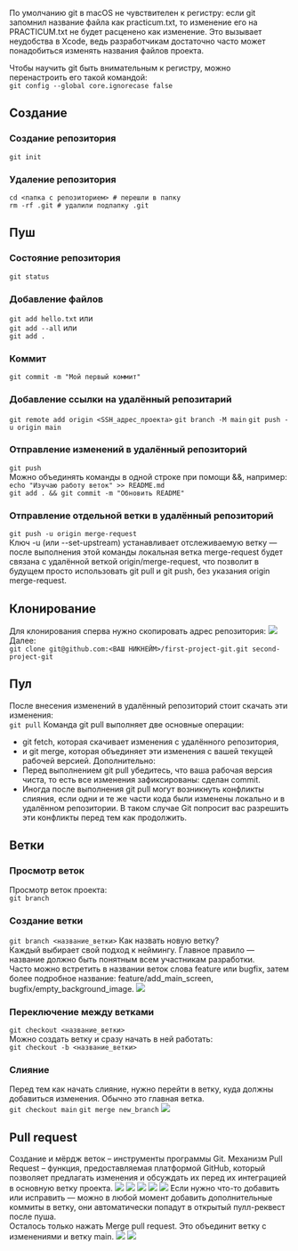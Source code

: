 По умолчанию git в macOS не чувствителен к регистру: если git запомнил название файла как practicum.txt, то изменение его на PRACTICUM.txt не будет расценено как изменение. Это вызывает неудобства в Xcode, ведь разработчикам достаточно часто может понадобиться изменять названия файлов проекта.

Чтобы научить git быть внимательным к регистру, можно перенастроить его такой командой:  
`git config --global core.ignorecase false`
## Создание
### Создание репозитория
`git init`
### Удаление репозитория
`cd <папка с репозиторием> # перешли в папку`  
`rm -rf .git # удалили подпапку .git`
## Пуш
### Состояние репозитория
`git status`
### Добавление файлов
`git add hello.txt`
или  
`git add --all`
или  
`git add .`
### Коммит
`git commit -m "Мой первый коммит"`
### Добавление ссылки на удалённый репозитарий
`git remote add origin <SSH_адрес_проекта>`
`git branch -M main`
`git push -u origin main`
### Отправление изменений в удалённый репозиторий
`git push`  
Можно объединять команды в одной строке при помощи &&, например:  
`echo "Изучаю работу веток" >> README.md`  
`git add . && git commit -m "Обновить README"`
### Отправление отдельной ветки в удалённый репозиторий
`git push -u origin merge-request`  
Ключ -u (или --set-upstream) устанавливает отслеживаемую ветку — после выполнения этой команды локальная ветка merge-request будет связана с удалённой веткой origin/merge-request, что позволит в будущем просто использовать git pull и git push, без указания origin merge-request.
## Клонирование
Для клонирования сперва нужно скопировать адрес репозитория:
![](https://pictures.s3.yandex.net/resources/05_01_github_clone_1_1707941769.png)
Далее:  
`git clone git@github.com:<ВАШ НИКНЕЙМ>/first-project-git.git second-project-git`
## Пул
После внесения изменений в удалённый репозиторий стоит скачать эти изменения:  
`git pull`
Команда git pull выполняет две основные операции:  
* git fetch, которая скачивает изменения с удалённого репозитория,
* и git merge, которая объединяет эти изменения с вашей текущей рабочей версией.
Дополнительно:
* Перед выполнением git pull убедитесь, что ваша рабочая версия чиста, то есть все изменения зафиксированы: сделан commit.
* Иногда после выполнения git pull могут возникнуть конфликты слияния, если одни и те же части кода были изменены локально и в удалённом репозитории. В таком случае Git попросит вас разрешить эти конфликты перед тем как продолжить.
## Ветки
### Просмотр веток
Просмотр веток проекта:  
`git branch`
### Создание ветки
`git branch <название_ветки>`
Как назвать новую ветку?  
Каждый выбирает свой подход к неймингу. Главное правило — название должно быть понятным всем участникам разработки.  
Часто можно встретить в названии веток слова feature или bugfix, затем более подробное название: feature/add_main_screen, bugfix/empty_background_image.
![](https://pictures.s3.yandex.net/resources/6-branch-checkout-new_1707942459.png)
### Переключение между ветками
`git checkout <название_ветки>`  
Можно создать ветку и сразу начать в ней работать:  
`git checkout -b <название_ветки>`
### Слияние
Перед тем как начать слияние, нужно перейти в ветку, куда должны добавиться изменения. Обычно это главная ветка.  
`git checkout main`
`git merge new_branch`
![](https://pictures.s3.yandex.net/resources/6-branch-merge_1707942502.png)
## Pull request
Создание и мёрдж веток – инструменты программы Git. Механизм Pull Request – функция, предоставляемая платформой GitHub, который позволяет предлагать изменения и обсуждать их перед их интеграцией в основную ветку проекта.
![](https://pictures.s3.yandex.net/resources/6-pull-request-tab_1707942665.png)
![](https://pictures.s3.yandex.net/resources/6-pull-request-button_1707942702.png)
![](https://pictures.s3.yandex.net/resources/6-pull-request-select_branch_1707942726.png)
![](https://pictures.s3.yandex.net/resources/6-pull-request-select-branch-continue_1707942758.png)
![](https://pictures.s3.yandex.net/resources/6-pull-request-create-pr_1707942791.png)
Если нужно что-то добавить или исправить — можно в любой момент добавить дополнительные коммиты в ветку, они автоматически попадут в открытый пулл-реквест после пуша.  
Осталось только нажать Merge pull request. Это объединит ветку с изменениями и ветку main.
![](https://pictures.s3.yandex.net/resources/6-pull-request-merge_1707942821.png)
![](https://pictures.s3.yandex.net/resources/6-pull-request-merged_1707942848.png)
